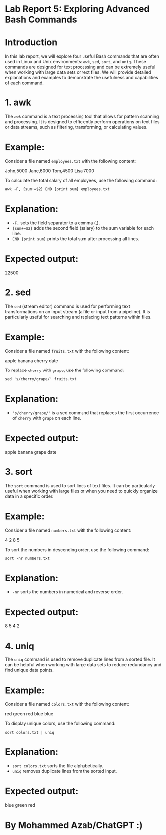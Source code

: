 # Lab Report 5: Exploring Advanced Bash Commands

# Introduction

In this lab report, we will explore four useful Bash commands that are often used in Linux and Unix environments: `awk`, `sed`, `sort`, and `uniq`. These commands are designed for text processing and can be extremely useful when working with large data sets or text files. We will provide detailed explanations and examples to demonstrate the usefulness and capabilities of each command.

# 1. awk

The `awk` command is a text processing tool that allows for pattern scanning and processing. It is designed to efficiently perform operations on text files or data streams, such as filtering, transforming, or calculating values.

# Example:

Consider a file named `employees.txt` with the following content:

John,5000
Jane,6000
Tom,4500
Lisa,7000


To calculate the total salary of all employees, use the following command:

`awk -F, {sum+=$2} END {print sum} employees.txt`

# Explanation:

- `-F,` sets the field separator to a comma (,).
- `{sum+=$2}` adds the second field (salary) to the sum variable for each line.
- `END {print sum}` prints the total sum after processing all lines.

# Expected output:

22500


# 2. sed

The `sed` (stream editor) command is used for performing text transformations on an input stream (a file or input from a pipeline). It is particularly useful for searching and replacing text patterns within files.

# Example:

Consider a file named `fruits.txt` with the following content:

apple
banana
cherry
date


To replace `cherry` with `grape`, use the following command:

`sed 's/cherry/grape/' fruits.txt`

# Explanation:

- `'s/cherry/grape/'` is a sed command that replaces the first occurrence of `cherry` with `grape` on each line.

# Expected output:

apple
banana
grape
date


# 3. sort

The `sort` command is used to sort lines of text files. It can be particularly useful when working with large files or when you need to quickly organize data in a specific order.

# Example:

Consider a file named `numbers.txt` with the following content:

4
2
8
5


To sort the numbers in descending order, use the following command:

`sort -nr numbers.txt`

# Explanation:

- `-nr` sorts the numbers in numerical and reverse order.

# Expected output:

8
5
4
2


# 4. uniq

The `uniq` command is used to remove duplicate lines from a sorted file. It can be helpful when working with large data sets to reduce redundancy and find unique data points.

# Example:

Consider a file named `colors.txt` with the following content:

red
green
red
blue
blue


To display unique colors, use the following command:

`sort colors.txt | uniq`

# Explanation:

- `sort colors.txt` sorts the file alphabetically.
- `uniq` removes duplicate lines from the sorted input.

# Expected output:

blue
green
red

# By Mohammed Azab/ChatGPT :)
